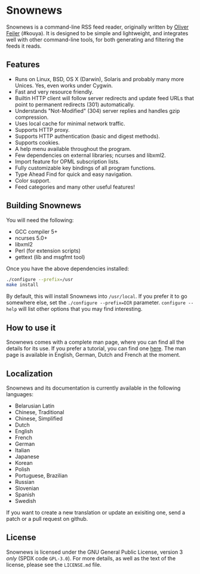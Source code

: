 Snownews
========

Snownews is a command-line RSS feed reader, originally written by
[Oliver Feiler](https://github.com/kouya) (#kouya).
It is designed to be simple and lightweight, and integrates well with
other command-line tools, for both generating and filtering the feeds
it reads.

Features
--------

* Runs on Linux, BSD, OS X (Darwin), Solaris and probably many more Unices. Yes, even works under Cygwin.
* Fast and very resource friendly.
* Builtin HTTP client will follow server redirects and update feed URLs that point to permanent redirects (301) automatically.
* Understands "Not-Modified" (304) server replies and handles gzip compression.
* Uses local cache for minimal network traffic.
* Supports HTTP proxy.
* Supports HTTP authentication (basic and digest methods).
* Supports cookies.
* A help menu available throughout the program.
* Few dependencies on external libraries; ncurses and libxml2.
* Import feature for OPML subscription lists.
* Fully customizable key bindings of all program functions.
* Type Ahead Find for quick and easy navigation.
* Color support.
* Feed categories and many other useful features!

Building Snownews
-----------------

You will need the following:

- GCC compiler 5+
- ncurses 5.0+
- libxml2
- Perl (for extension scripts)
- gettext (lib and msgfmt tool)

Once you have the above dependencies installed:

```sh
./configure --prefix=/usr
make install
```

By default, this will install Snownews into ``/usr/local``. If you
prefer it to go somewhere else, set the ``./configure --prefix=DIR``
parameter. ``configure --help`` will list other options that you may
find interesting.

How to use it
---------------

Snownews comes with a complete man page, where you can find all
the details for its use. If you prefer a tutorial, you can find one
[here](https://retro-freedom.nz/tech-101-snownews.html). The man page
is available in English, German, Dutch and French at the moment.

Localization
------------

Snownews and its documentation is currently available in the following languages:

* Belarusian Latin
* Chinese, Traditional
* Chinese, Simplified
* Dutch
* English
* French
* German
* Italian
* Japanese
* Korean
* Polish
* Portuguese, Brazilian
* Russian
* Slovenian
* Spanish
* Swedish

If you want to create a new translation or update an exisiting one, send a patch or a pull request on github.

License
-------

Snownews is licensed under the GNU General Public License, version 3 *only*
(SPDX code ``GPL-3.0``). For more details, as well as the text of the license,
please see the ``LICENSE.md`` file.
